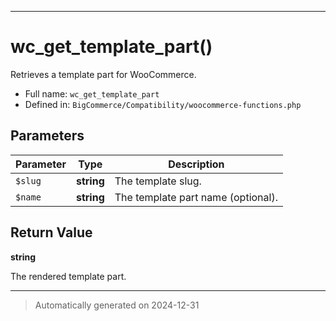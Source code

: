 ***

# wc_get_template_part()

Retrieves a template part for WooCommerce.




* Full name: `wc_get_template_part`
* Defined in: `BigCommerce/Compatibility/woocommerce-functions.php`

## Parameters

| Parameter | Type | Description |
|-----------|------|-------------|
| `$slug` | **string** | The template slug. |
| `$name` | **string** | The template part name (optional). |

## Return Value

**string**

The rendered template part.

***
> Automatically generated on 2024-12-31
